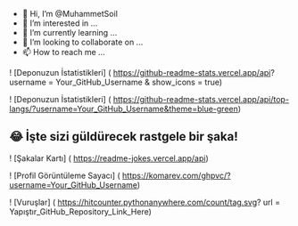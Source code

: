 - 👋 Hi, I’m @MuhammetSoil
- 👀 I’m interested in ...
- 🌱 I’m currently learning ...
- 💞️ I’m looking to collaborate on ...
- 📫 How to reach me ...

<!---
MuhammetSoil/MuhammetSoil is a ✨ special ✨ repository because its `README.md` (this file) appears on your GitHub profile.
You can click the Preview link to take a look at your changes.
--->

! [Deponuzun İstatistikleri] ( https://github-readme-stats.vercel.app/api? username = Your_GitHub_Username & show_icons = true)

! [Deponuzun İstatistikleri] ( https://github-readme-stats.vercel.app/api/top-langs/?username=Your_GitHub_Username&theme=blue-green)

## 😂 İşte sizi güldürecek rastgele bir şaka!
! [Şakalar Kartı] ( https://readme-jokes.vercel.app/api)

! [Profil Görüntüleme Sayacı] ( https://komarev.com/ghpvc/?username=Your_GitHub_Username)

! [Vuruşlar] ( https://hitcounter.pythonanywhere.com/count/tag.svg? url = Yapıştır_GitHub_Repository_Link_Here)
